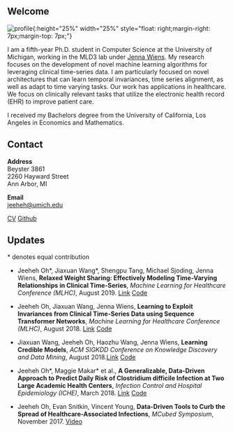 ## Welcome
 
![profile](https://jeeheh.github.io/IMG_3383.JPG){:height="25%" width="25%" style="float: right;margin-right: 7px;margin-top: 7px;"}

I am a fifth-year Ph.D. student in Computer Science at the University of Michigan, working in the MLD3 lab under [Jenna Wiens](http://www-personal.umich.edu/~wiensj/). My research focuses on the development of novel machine learning algorithms for leveraging clinical time-series data. I am particularly focused on novel architectures that can learn temporal invariances, time series alignment, as well as adapt to time varying tasks. Our work has applications in healthcare. We focus on clinically relevant tasks that utilize the electronic health record (EHR) to improve patient care.

I received my Bachelors degree from the University of California, Los Angeles in Economics and Mathematics. 

## Contact

**Address**  
Beyster 3861  
2260 Hayward Street  
Ann Arbor, MI  

**Email**  
jeeheh@umich.edu  

[CV](https://github.com/jeeheh/jeeheh.github.io/blob/master/pdf/CV.pdf)
[Github](https://gitlab.eecs.umich.edu/jeeheh)

## Updates
\* denotes equal contribution

- Jeeheh Oh\*, Jiaxuan Wang\*, Shengpu Tang, Michael Sjoding, Jenna Wiens, __Relaxed Weight Sharing: Effectively Modeling Time-Varying Relationships in Clinical Time-Series__, *Machine Learning for Healthcare Conference (MLHC)*, August 2019. [Link](https://static1.squarespace.com/static/59d5ac1780bd5ef9c396eda6/t/5d472de6316029000145ac01/1564945896273/Oh.pdf) [Code](https://gitlab.eecs.umich.edu/mld3/mlhc2019_relaxed_parameter_sharing)

- Jeeheh Oh, Jiaxuan Wang, Jenna Wiens, __Learning to Exploit Invariances from Clinical Time-Series Data using Sequence Transformer Networks__, *Machine Learning for Healthcare Conference (MLHC)*, August 2018. [Link](https://arxiv.org/abs/1808.06725) [Code](https://gitlab.eecs.umich.edu/jeeheh/MLHC2018_SequenceTransformerNetworks)

- Jiaxuan Wang, Jeeheh Oh, Haozhu Wang, Jenna Wiens, __Learning Credible Models__, *ACM SIGKDD Conference on Knowledge Discovery and Data Mining*, August 2018.[Link](https://www.kdd.org/kdd2018/accepted-papers/view/learning-credible-models) [Code](https://github.com/nathanwang000/credible_learning)

- Jeeheh Oh\*, Maggie Makar\* et al., __A Generalizable, Data-Driven Approach to Predict Daily Risk of Clostridium difficile Infection at Two Large Academic Health Centers__, *Infection Control and Hospital Epidemiology (ICHE)*, March 2018. [Link](https://www.cambridge.org/core/journals/infection-control-and-hospital-epidemiology/article/generalizable-datadriven-approach-to-predict-daily-risk-of-clostridium-difficile-infection-at-two-large-academic-health-centers/0C15787AAD711ACA03F692F0F45BCBCB) [Code](https://gitlab.eecs.umich.edu/jeeheh/ICHE2018_CDIRiskPrediction)

- Jeeheh Oh, Evan Snitkin, Vincent Young, __Data-Driven Tools to Curb the Spread of Healthcare-Associated Infections__, *MCubed Symposium*, November 2017. [Video](https://youtu.be/HM_DFcNv6-I)
